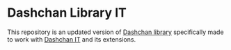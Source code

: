 # Dashchan Library IT

This repository is an updated version of [Dashchan library](https://github.com/Mishiranu/Dashchan-Library) specifically made to work with [Dashchan IT](https://github.com/Dashchanon/Dashchan-IT) and its extensions.
